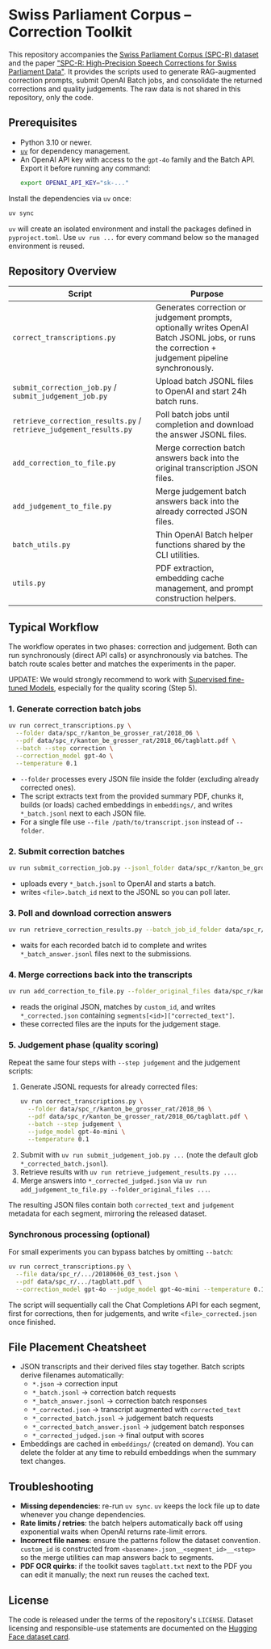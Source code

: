 # Swiss Parliament Corpus – Correction Toolkit

This repository accompanies the [Swiss Parliament Corpus (SPC-R) dataset](https://huggingface.co/datasets/i4ds/spc_r) and the paper ["SPC-R: High-Precision Speech Corrections for Swiss Parliament Data"](https://arxiv.org/abs/2506.07726). It provides the scripts used to generate RAG-augmented correction prompts, submit OpenAI Batch jobs, and consolidate the returned corrections and quality judgements. The raw data is not shared in this repository, only the code.

## Prerequisites

- Python 3.10 or newer.
- [`uv`](https://docs.astral.sh/uv/getting-started/installation/) for dependency management.
- An OpenAI API key with access to the `gpt-4o` family and the Batch API. Export it before running any command:
  ```bash
  export OPENAI_API_KEY="sk-..."
  ```

Install the dependencies via `uv` once:
```bash
uv sync
```
`uv` will create an isolated environment and install the packages defined in `pyproject.toml`. Use `uv run ...` for every command below so the managed environment is reused.

## Repository Overview

| Script | Purpose |
| --- | --- |
| `correct_transcriptions.py` | Generates correction or judgement prompts, optionally writes OpenAI Batch JSONL jobs, or runs the correction + judgement pipeline synchronously. |
| `submit_correction_job.py` / `submit_judgement_job.py` | Upload batch JSONL files to OpenAI and start 24h batch runs. |
| `retrieve_correction_results.py` / `retrieve_judgement_results.py` | Poll batch jobs until completion and download the answer JSONL files. |
| `add_correction_to_file.py` | Merge correction batch answers back into the original transcription JSON files. |
| `add_judgement_to_file.py` | Merge judgement batch answers back into the already corrected JSON files. |
| `batch_utils.py` | Thin OpenAI Batch helper functions shared by the CLI utilities. |
| `utils.py` | PDF extraction, embedding cache management, and prompt construction helpers. |

## Typical Workflow

The workflow operates in two phases: correction and judgement. Both can run synchronously (direct API calls) or asynchronously via batches. The batch route scales better and matches the experiments in the paper.

UPDATE: We would strongly recommend to work with [Supervised fine-tuned Models](https://platform.openai.com/docs/guides/supervised-fine-tuning), especially for the quality scoring (Step 5).

### 1. Generate correction batch jobs

```bash
uv run correct_transcriptions.py \
  --folder data/spc_r/kanton_be_grosser_rat/2018_06 \
  --pdf data/spc_r/kanton_be_grosser_rat/2018_06/tagblatt.pdf \
  --batch --step correction \
  --correction_model gpt-4o \
  --temperature 0.1
```

- `--folder` processes every JSON file inside the folder (excluding already corrected ones).
- The script extracts text from the provided summary PDF, chunks it, builds (or loads) cached embeddings in `embeddings/`, and writes `*_batch.jsonl` next to each JSON file.
- For a single file use `--file /path/to/transcript.json` instead of `--folder`.

### 2. Submit correction batches

```bash
uv run submit_correction_job.py --jsonl_folder data/spc_r/kanton_be_grosser_rat/2018_06
```
- uploads every `*_batch.jsonl` to OpenAI and starts a batch.
- writes `<file>.batch_id` next to the JSONL so you can poll later.

### 3. Poll and download correction answers

```bash
uv run retrieve_correction_results.py --batch_job_id_folder data/spc_r/kanton_be_grosser_rat/2018_06
```
- waits for each recorded batch id to complete and writes `*_batch_answer.jsonl` files next to the submissions.

### 4. Merge corrections back into the transcripts

```bash
uv run add_correction_to_file.py --folder_original_files data/spc_r/kanton_be_grosser_rat/2018_06
```
- reads the original JSON, matches by `custom_id`, and writes `*_corrected.json` containing `segments[<id>]["corrected_text"]`.
- these corrected files are the inputs for the judgement stage.

### 5. Judgement phase (quality scoring)

Repeat the same four steps with `--step judgement` and the judgement scripts:

1. Generate JSONL requests for already corrected files:
   ```bash
   uv run correct_transcriptions.py \
     --folder data/spc_r/kanton_be_grosser_rat/2018_06 \
     --pdf data/spc_r/kanton_be_grosser_rat/2018_06/tagblatt.pdf \
     --batch --step judgement \
     --judge_model gpt-4o-mini \
     --temperature 0.1
   ```
2. Submit with `uv run submit_judgement_job.py ...` (note the default glob `*_corrected_batch.jsonl`).
3. Retrieve results with `uv run retrieve_judgement_results.py ...`.
4. Merge answers into `*_corrected_judged.json` via `uv run add_judgement_to_file.py --folder_original_files ...`.

The resulting JSON files contain both `corrected_text` and `judgement` metadata for each segment, mirroring the released dataset.

### Synchronous processing (optional)

For small experiments you can bypass batches by omitting `--batch`:
```bash
uv run correct_transcriptions.py \
  --file data/spc_r/.../20180606_03_test.json \
  --pdf data/spc_r/.../tagblatt.pdf \
  --correction_model gpt-4o --judge_model gpt-4o-mini --temperature 0.1
```
The script will sequentially call the Chat Completions API for each segment, first for corrections, then for judgements, and write `<file>_corrected.json` once finished.

## File Placement Cheatsheet

- JSON transcripts and their derived files stay together. Batch scripts derive filenames automatically:
  - `*.json` → correction input
  - `*_batch.jsonl` → correction batch requests
  - `*_batch_answer.jsonl` → correction batch responses
  - `*_corrected.json` → transcript augmented with `corrected_text`
  - `*_corrected_batch.jsonl` → judgement batch requests
  - `*_corrected_batch_answer.jsonl` → judgement batch responses
  - `*_corrected_judged.json` → final output with scores
- Embeddings are cached in `embeddings/` (created on demand). You can delete the folder at any time to rebuild embeddings when the summary text changes.

## Troubleshooting

- **Missing dependencies**: re-run `uv sync`. `uv` keeps the lock file up to date whenever you change dependencies.
- **Rate limits / retries**: the batch helpers automatically back off using exponential waits when OpenAI returns rate-limit errors.
- **Incorrect file names**: ensure the patterns follow the dataset convention. `custom_id` is constructed from `<basename>.json__<segment_id>__<step>` so the merge utilities can map answers back to segments.
- **PDF OCR quirks**: if the toolkit saves `tagblatt.txt` next to the PDF you can edit it manually; the next run reuses the cached text.

## License

The code is released under the terms of the repository's `LICENSE`. Dataset licensing and responsible-use statements are documented on the [Hugging Face dataset card](https://huggingface.co/datasets/i4ds/spc_r).
